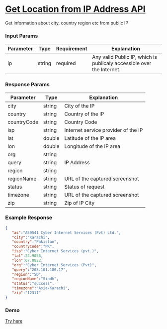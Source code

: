 # [Get Location from IP Address API](https://apishub.com/abdulqadir/get-location-from-ip-address)

Get information about city, country region etc from public IP

### Input Params
Parameter | Type | Requirement | Explanation |
|---|---|---|---|
| ip | string | required | Any valid Public IP, which is publicaly accessible over the Internet. |

### Response Params
Parameter | Type | Explanation |
|---|---|---|
| city | string | City of the IP |
| country | string | Country of the IP |
| countryCode | string | Country Code |
| isp | string | Internet service provider of the IP |
| lat | double | Latitude of the IP area |
| lon | double | Longitude of the IP area |
| org | string |  |
| query | string | IP Address |
| region | string |  |
| regionName | string | URL of the captured screenshot |
| status | string | Status of request |
| timezone | string | URL of the captured screenshot |
| zip | string | Zip of IP City |


### Example Response

```json
{
   "as":"AS9541 Cyber Internet Services (Pvt) Ltd.",
   "city":"Karachi",
   "country":"Pakistan",
   "countryCode":"PK",
   "isp":"Cyber Internet Services (pvt.)",
   "lat":24.9056,
   "lon":67.0822,
   "org":"Cyber Internet Services (Pvt)",
   "query":"203.101.180.17",
   "region":"SD",
   "regionName":"Sindh",
   "status":"success",
   "timezone":"Asia/Karachi",
   "zip":"12311"
}
```
### Demo
[Try here](https://apishub.com/abdulqadir/get-location-from-ip-address#try-now)
